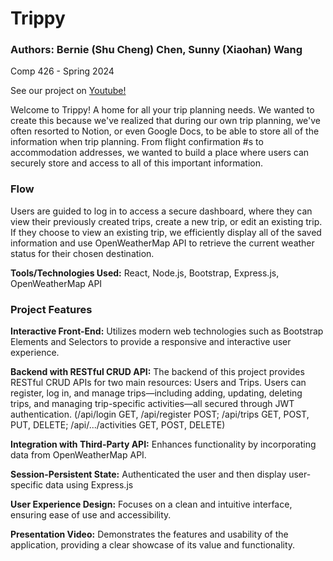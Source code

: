 # Trippy

### Authors: Bernie (Shu Cheng) Chen, Sunny (Xiaohan) Wang
Comp 426 - Spring 2024

See our project on [Youtube!]([https://youtu.be/IRuNZdXw6VY])

Welcome to Trippy! A home for all your trip planning needs. We wanted to create this because we've realized that during our own trip planning, we've often resorted to Notion, or even Google Docs, to be able to store all of the information when trip planning. From flight confirmation #s to accommodation addresses, we wanted to build a place where users can securely store and access to all of this important information. 

### Flow
Users are guided to log in to access a secure dashboard, where they can view their previously created trips, create a new trip, or edit an existing trip. If they choose to view an existing trip, we efficiently display all of the saved information and use OpenWeatherMap API to retrieve the current weather status for their chosen destination. 


**Tools/Technologies Used:** React, Node.js, Bootstrap, Express.js, OpenWeatherMap API


### Project Features
**Interactive Front-End:** Utilizes modern web technologies such as Bootstrap Elements and Selectors to provide a responsive and interactive user experience.

**Backend with RESTful CRUD API:** The backend of this project provides RESTful CRUD APIs for two main resources: Users and Trips. Users can register, log in, and manage trips—including adding, updating, deleting trips, and managing trip-specific activities—all secured through JWT authentication. (/api/login GET, /api/register POST; /api/trips GET, POST, PUT, DELETE; /api/.../activities GET, POST, DELETE)

**Integration with Third-Party API:** Enhances functionality by incorporating data from OpenWeatherMap API.

**Session-Persistent State:** Authenticated the user and then display user-specific data using Express.js

**User Experience Design:** Focuses on a clean and intuitive interface, ensuring ease of use and accessibility.

**Presentation Video:** Demonstrates the features and usability of the application, providing a clear showcase of its value and functionality.
